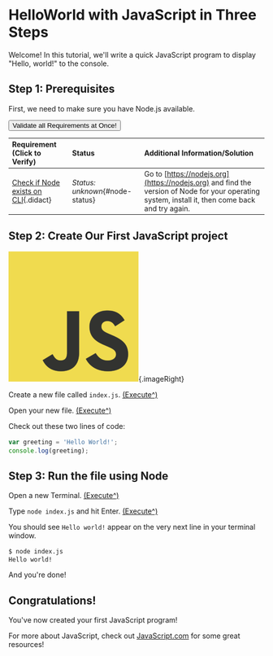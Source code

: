 # HelloWorld with JavaScript in Three Steps

Welcome! In this tutorial, we'll write a quick JavaScript program to display "Hello, world!" to the console.

## Step 1: Prerequisites

First, we need to make sure you have Node.js available.

<a href='didact://?commandId=vscode.didact.validateAllRequirements' title='Validate all requirements!'><button>Validate all Requirements at Once!</button></a>

| Requirement (Click to Verify)  | Status | Additional Information/Solution |
| :--- | :--- | :--- |
| [Check if Node exists on CLI](didact://?commandId=vscode.didact.cliCommandSuccessful&text=node-status$$node%20--version "Ensure that Node is available at the command line"){.didact} | *Status: unknown*{#node-status} | Go to [https://nodejs.org](https://nodejs.org) and find the version of Node for your operating system, install it, then come back and try again.|

## Step 2: Create Our First JavaScript project

![Ramaksoud2000 via Chris Williams / Public domain](256px-JavaScript-logo.png){.imageRight}

Create a new file called `index.js`.  [(Execute^)](didact://?commandId=vscode.didact.scaffoldProject&srcFilePath=demos/markdown/helloJS/project.json)

Open your new file. [(Execute^)](didact://?commandId=vscode.open&projectFilePath=index.js&json={"viewColumn":"ViewColumn.Beside"})

Check out these two lines of code:

``` js
var greeting = 'Hello World!';
console.log(greeting);
```

## Step 3: Run the file using Node

Open a new Terminal. [(Execute^)](didact://?commandId=vscode.didact.startTerminalWithName&text=NamedTerminal)

Type `node index.js` and hit Enter. [(Execute^)](didact://?commandId=vscode.didact.sendNamedTerminalAString&text=NamedTerminal$$node%20index.js)

You should see `Hello world!` appear on the very next line in your terminal window.

```
$ node index.js
Hello world!
```

And you're done!

## Congratulations!

You've now created your first JavaScript program! 

For more about JavaScript, check out [JavaScript.com](https://www.javascript.com/) for some great resources!
